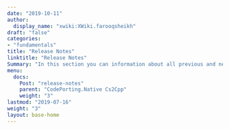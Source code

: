 ```yaml
---
date: "2019-10-11"
author:
  display_name: "xwiki:XWiki.farooqsheikh"
draft: "false"
categories:
- "fundamentals"
title: "Release Notes"
linktitle: "Release Notes"
Summary: "In this section you can information about all previous and new releases of CodePorting.Native cs2cpp "
menu:
  docs:
    Post: "release-notes"
    parent: "CodePorting.Native Cs2Cpp"
    weight: "3"
lastmod: "2019-07-16"
weight: "3"
layout: base-home
---
```

